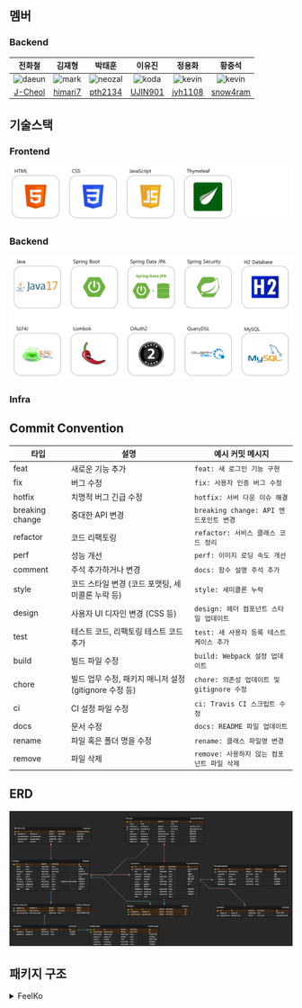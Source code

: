 ## 멤버
### Backend

|                                                  전화철                                                   |                                                  김재형                                                  |                                                   박태훈                                                   |                                                  이유진                                                  |                                                  정용화                                                   |                                                  황중석                                                   |
|:------------------------------------------------------------------------------------------------------:|:-----------------------------------------------------------------------------------------------------:|:-------------------------------------------------------------------------------------------------------:|:-----------------------------------------------------------------------------------------------------:|:------------------------------------------------------------------------------------------------------:|:------------------------------------------------------------------------------------------------------:|
| <img src="https://avatars.githubusercontent.com/u/117714970?v=4" alt="daeun" width="100" height="100"> | <img src="https://avatars.githubusercontent.com/u/139202722?s=70&v=4" alt="mark" width="100" height="100"> | <img src="https://avatars.githubusercontent.com/u/109726278?s=70&v=4" alt="neozal" width="100" height="100"> | <img src="https://avatars.githubusercontent.com/u/57745105?v=4" alt="koda" width="100" height="100"> | <img src="https://avatars.githubusercontent.com/u/95514445?s=70&v=4" alt="kevin" width="100" height="100"> | <img src="https://avatars.githubusercontent.com/u/93852829?s=70&v=4" alt="kevin" width="100" height="100"> |
|                                 [J-Cheol](https://github.com/J-Cheol)                                  |                               [himari7](https://github.com/himari7)                               |                                  [pth2134](https://github.com/pth2134)                                  |                                   [UJIN901](https://github.com/UJIN901)                                   |                                  [jyh1108](https://github.com/jyh1108)                                   |                                                  [snow4ram](https://github.com/snow4ram)                                                  |

## 기술스택
### Frontend
![Frontend_stack](src/main/resources/static/images/readme/Frontend_stack.png)

### Backend
![Backend_stack](src/main/resources/static/images/readme/Backend_stack.png)

### Infra

## Commit Convention
| 타입            | 설명                                          | 예시 커밋 메시지                        |
|----------------|----------------------------------------------|----------------------------------|
| feat           | 새로운 기능 추가                              | `feat: 새 로그인 기능 구현`              |
| fix            | 버그 수정                                    | `fix: 사용자 인증 버그 수정`              |
| hotfix         | 치명적 버그 긴급 수정                          | `hotfix: 서버 다운 이슈 해결`            |
| breaking change | 중대한 API 변경                              | `breaking change: API 엔드포인트 변경`  |
| refactor       | 코드 리팩토링                                 | `refactor: 서비스 클래스 코드 정리`        |
| perf           | 성능 개선                                    | `perf: 이미지 로딩 속도 개선`             |
| comment        | 주석 추가하거나 변경                            | `docs: 함수 설명 주석 추가`              |
| style          | 코드 스타일 변경 (코드 포맷팅, 세미콜론 누락 등) | `style: 세미콜론 누락`                 |
| design         | 사용자 UI 디자인 변경 (CSS 등)                 | `design: 헤더 컴포넌트 스타일 업데이트`       |
| test           | 테스트 코드, 리팩토링 테스트 코드 추가          | `test: 새 사용자 등록 테스트 케이스 추가`      |
| build          | 빌드 파일 수정                                | `build: Webpack 설정 업데이트`         |
| chore          | 빌드 업무 수정, 패키지 매니저 설정 (gitignore 수정 등) | `chore: 의존성 업데이트 및 gitignore 수정` |
| ci             | CI 설정 파일 수정                             | `ci: Travis CI 스크립트 수정`          |
| docs           | 문서 수정                                    | `docs: README 파일 업데이트`           |
| rename         | 파일 혹은 폴더 명을 수정                        | `rename: 클래스 파일명 변경`             |
| remove         | 파일 삭제                                    | `remove: 사용하지 않는 컴포넌트 파일 삭제`     |

## ERD
![img.png](img.png)

## 패키지 구조
<details>
<summary> FeelKo</summary>
<pre><code>
📦feelKo
 ┣ 📂domain
 ┃ ┣ 📂chat
 ┃ ┃ ┣ 📂chatMessage
 ┃ ┃ ┃ ┣ 📂api
 ┃ ┃ ┃ ┃ ┣ 📂request
 ┃ ┃ ┃ ┃ ┗ 📂response
 ┃ ┃ ┃ ┣ 📂entity
 ┃ ┃ ┃ ┣ 📂repository
 ┃ ┃ ┃ ┗ 📂service
 ┃ ┃ ┗ 📂chatRoom
 ┃ ┃ ┃ ┣ 📂controller
 ┃ ┃ ┃ ┃ ┗ 📂request
 ┃ ┃ ┃ ┣ 📂dto
 ┃ ┃ ┃ ┣ 📂entity
 ┃ ┃ ┃ ┣ 📂repository
 ┃ ┃ ┃ ┗ 📂service
 ┃ ┣ 📂comment
 ┃ ┃ ┗ 📂entity
 ┃ ┣ 📂experience
 ┃ ┃ ┣ 📂api
 ┃ ┃ ┣ 📂application
 ┃ ┃ ┣ 📂dao
 ┃ ┃ ┣ 📂dto
 ┃ ┃ ┣ 📂entity
 ┃ ┃ ┗ 📂form
 ┃ ┣ 📂main
 ┃ ┃ ┣ 📂api
 ┃ ┃ ┗ 📂application
 ┃ ┣ 📂member
 ┃ ┃ ┣ 📂api
 ┃ ┃ ┃ ┗ 📂Request
 ┃ ┃ ┣ 📂application
 ┃ ┃ ┣ 📂dao
 ┃ ┃ ┣ 📂dto
 ┃ ┃ ┗ 📂entity
 ┃ ┣ 📂payment
 ┃ ┃ ┣ 📂api
 ┃ ┃ ┃ ┣ 📂response
 ┃ ┃ ┃ ┗ 📂reuqest
 ┃ ┃ ┣ 📂application
 ┃ ┃ ┣ 📂dao
 ┃ ┃ ┣ 📂dto
 ┃ ┃ ┗ 📂entity
 ┃ ┗ 📂wishlist
 ┃ ┃ ┣ 📂api
 ┃ ┃ ┣ 📂application
 ┃ ┃ ┣ 📂dao
 ┃ ┃ ┣ 📂dto
 ┃ ┃ ┗ 📂entity
 ┣ 📂global
 ┃ ┣ 📂common
 ┃ ┃ ┗ 📂entity
 ┃ ┣ 📂init
 ┃ ┣ 📂security
 ┃ ┗ 📂websocket
</code></pre>
</details>
